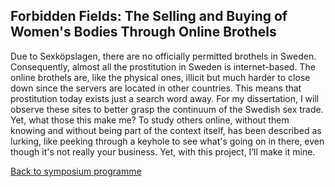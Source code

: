 ## Forbidden Fields: The Selling and Buying of Women's Bodies Through Online Brothels
 
Due to Sexköpslagen, there are no officially permitted brothels in Sweden. Consequently, almost all the prostitution in Sweden is internet-based. The online brothels are, like the physical ones, illicit but much harder to close down since the servers are located in other countries. This means that prostitution today exists just a search word away. For my dissertation, I will observe these sites to better grasp the continuum of the Swedish sex trade. Yet, what those this make me? To study others online, without them knowing and without being part of the context itself, has been described as lurking, like peeking through a keyhole to see what's going on in there, even though it's not really your business. Yet, with this project, I’ll make it mine.

[Back to symposium programme](https://digsum.org/dda)